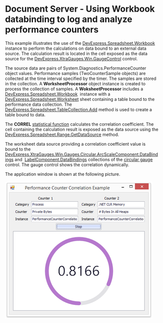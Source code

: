 # Document Server - Using Workbook databinding to log and analyze performance counters


<p>This example illustrates the use of the <a href="http://help.devexpress.com/#DocumentServer/clsDevExpressSpreadsheetWorkbooktopic">DevExpress.Spreadsheet.Workbook</a> instance to perform the calculations on data bound to an external data source. The calculation result is located in the cell exposed as the data source for the <a href="http://help.devexpress.com/#WindowsForms/clsDevExpressXtraGaugesWinGaugeControltopic">DevExpress.XtraGauges.Win.GaugeControl</a> control.</p>
<p>The source data are pairs of System.Diagnostics.PerformanceCounter object values. Performance samples (TwoCounterSample objects) are collected at the time interval specified by the timer. The samples are stored in the collection. A <strong>WorksheetProcessor</strong> object instance is created to process the collection of samples. A <strong>WoksheetProcessor</strong> includes a <a href="http://help.devexpress.com/#DocumentServer/clsDevExpressSpreadsheetWorkbooktopic">DevExpress.Spreadsheet.Workbook</a>  instance with a <a href="http://help.devexpress.com/#CoreLibraries/clsDevExpressSpreadsheetWorksheettopic">DevExpress.Spreadsheet.Worksheet</a> sheet containing a table bound to the performance data collection. The <a href="http://help.devexpress.com/#CoreLibraries/DevExpressSpreadsheetTableCollection_Addtopic">DevExpress.Spreadsheet.TableCollection.Add</a> method is used to create a table bound to data.</p>
<p>The <strong>CORREL</strong> <a href="http://help.devexpress.com/#DocumentServer/CustomDocument15067">statistical function</a> calculates the correlation coefficient. The cell containing the calculation result is exposed as the data source using the <a href="http://help.devexpress.com/#CoreLibraries/DevExpressSpreadsheetRange_GetDataSourcetopic">DevExpress.Spreadsheet.Range.GetDataSource</a> method.</p>
<p>The worksheet data source providing a correlation coefficient value is bound to the <a href="http://help.devexpress.com/#WindowsForms/DevExpressXtraGaugesWinGaugesCircularArcScaleComponent_DataBindingstopic">DevExpress.XtraGauges.Win.Gauges.Circular.ArcScaleComponent.DataBindings</a> and  <a href="http://help.devexpress.com/#WindowsForms/DevExpressXtraGaugesWinBaseLabelComponent_DataBindingstopic">LabelComponent.DataBindings</a> collections of the <a href="http://help.devexpress.com/#WindowsForms/CustomDocument18225">circular gauge</a> control. The gauge control shows the correlation dynamically.</p>
<p>The application window is shown at the following picture.<br><br><img src="https://raw.githubusercontent.com/DevExpress-Examples/document-server-using-workbook-databinding-to-log-and-analyze-performance-counters-t520862/17.1.3+/media/18d40212-460e-11e7-80c0-00155d624807.png"></p>

<br/>


